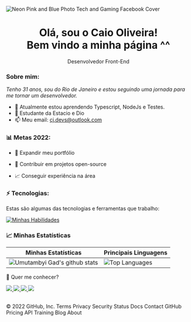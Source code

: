 ![Neon Pink and Blue Photo Tech and Gaming Facebook Cover](https://user-images.githubusercontent.com/110484402/182450033-b9bec880-b9ef-4bca-bc89-9aeadc64832c.png)

<h1 align='center'>
  Olá, sou o Caio Oliveira!
  <br/>
  Bem vindo a minha página ^^
</h1>

<p align='center'>
  Desenvolvedor Front-End
</p>

###  Sobre mim:

<p>
  <em>
    Tenho 31 anos, sou do Rio de Janeiro e estou seguindo uma jornada para me tornar um desenvolvedor.
  </em>
</p>

- 🌱 Atualmente estou aprendendo Typescript, NodeJs e Testes.
- 🚀 Estudante da Estacio e Dio
- 📫 Meu email: cj.devs@outlook.com

### 📊 Metas 2022:

- 📂 Expandir meu portfólio

- 🤝 Contribuir em projetos open-source

- 📈 Conseguir experiência na área

### ⚡ Tecnologias:

Estas são algumas das tecnologias e ferramentas que trabalho:

[![Minhas Habilidades](https://skillicons.dev/icons?i=html,css,js,ts,react,nextjs,styledcomponents,nodejs,firebase,mysql,cpp,python
)](https://skillicons.dev)

### 📈 Minhas Estatísticas

| Minhas Estatísticas                                                                                                                                                            | Principais Linguagens                                                                                                                                                                     |
| ------------------------------------------------------------------------------------------------------------------------------------------------------------------------ | ---------------------------------------------------------------------------------------------------------------------------------------------------------------------------------- |
| ![Umutambyi Gad's github stats](https://github-readme-stats.vercel.app/api?username=C410J0S3&show_icons=true&hide_border=true&count_private=true&theme=jolly) | ![Top Languages](https://github-readme-stats.vercel.app/api/top-langs/?username=C410J0S3&langs_count=10&count_private=true&hide_border=true&theme=jolly&layout=compact) |

💬 Quer me conhecer?

<div> 
  <a href = "mailto:cj.devs@outlook.com">
    <img src="https://img.shields.io/badge/-Gmail-%23333?style=for-the-badge&logo=gmail&logoColor=white" target="_blank">
  </a>
  <a href="https://www.linkedin.com/in/caio-jose-44a8b9237/" target="_blank">
    <img src="https://img.shields.io/badge/-LinkedIn-%230077B5?style=for-the-badge&logo=linkedin&logoColor=white" target="_blank">
  </a>
  <a href="https://wa.me/5521969921216" target="_blank">
    <img src="https://img.shields.io/badge/whatsapp-00000?style=for-the-badge&logo=whatsapp&logoColor=white" target="_blank">
  </a>
  <a href="https://www.facebook.com/profile.php?id=100084196208735" target="_blank">
    <img src="https://img.shields.io/badge/Facebook-1877F2?style=for-the-badge&logo=facebook&logoColor=white" target="_blank">
  </a>
</div>
  
  ##
  
© 2022 GitHub, Inc.
Terms
Privacy
Security
Status
Docs
Contact GitHub
Pricing
API
Training
Blog
About
